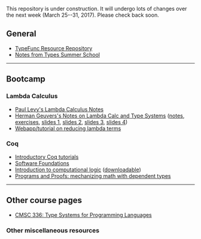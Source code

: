 
This repository is under construction. It will undergo lots of changes 
over the next week (March 25--31, 2017).  Please check back soon.

## General

+ [TypeFunc Resource Repository](https://github.com/williamdemeo/TypeFunc)
+ [Notes from Types Summer School](http://www.cse.chalmers.se/research/group/logic/TypesSS05/program.html)


---------------------------------------------

## Bootcamp

### Lambda Calculus

+ [Paul Levy's Lambda Calculus Notes](http://www.cs.bham.ac.uk/~pbl/mgs/lam/)
+ [Herman Geuvers's Notes on Lambda Calc and Type Systems](http://www.cse.chalmers.se/research/group/logic/TypesSS05/Extra/geuvers.pdf) 
  ([notes][], [exercises][], [slides 1][], [slides 2][], [slides 3][], [slides 4][])
+ [Webapp/tutorial on reducing lambda terms](http://www.nyu.edu/projects/barker/Lambda/)

### Coq

+ [Introductory Coq tutorials](https://www.youtube.com/playlist?list=PL5FJyaC2WsVlcWB4we3sPe6t09Vviu3Hn)
+ [Software Foundations](http://www.cis.upenn.edu/~bcpierce/sf/)
+ [Introduction to computational logic](https://www.youtube.com/playlist?list=PL5FJyaC2WsVnmxmaOixx3EWx3888BToGJ) ([downloadable](https://www.ps.uni-saarland.de/courses/cl/videos.php))
+ [Programs and Proofs: mechanizing math with dependent types](http://ilyasergey.net/pnp-2014/)

---------------------------------------------

## Other course pages

+ [CMSC 336: Type Systems for Programming Languages](http://ttic.uchicago.edu/~pl/classes/CMSC336-Winter08/)

### Other miscellaneous resources

[notes]: http://www.cse.chalmers.se/research/group/logic/TypesSS05/Extra/geuvers.pdf 
[exercises]: http://www.cse.chalmers.se/research/group/logic/TypesSS05/Extra/geuvers_ex.pdf 
[slides 1]: http://www.cse.chalmers.se/research/group/logic/TypesSS05/Extra/geuvers_sl1.pdf 
[slides 2]: http://www.cse.chalmers.se/research/group/logic/TypesSS05/Extra/geuvers_sl2.pdf 
[slides 3]: http://www.cse.chalmers.se/research/group/logic/TypesSS05/Extra/geuvers_sl3.pdf
[slides 4]: http://www.cse.chalmers.se/research/group/logic/TypesSS05/Extra/geuvers_sl4.pdf

